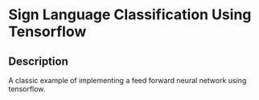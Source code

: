 # Sign Language Classification Using Tensorflow

## Description

A classic example of implementing a feed forward neural network using tensorflow.

